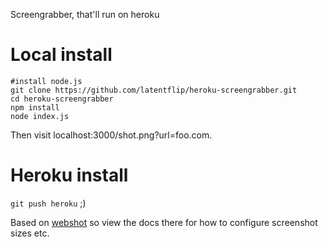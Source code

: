 Screengrabber, that'll run on heroku

# Local install

```
#install node.js
git clone https://github.com/latentflip/heroku-screengrabber.git
cd heroku-screengrabber
npm install
node index.js
```

Then visit localhost:3000/shot.png?url=foo.com.

# Heroku install
`git push heroku` ;)

Based on [webshot](https://github.com/brenden/node-webshot) so view the docs there for how to configure screenshot sizes etc.
